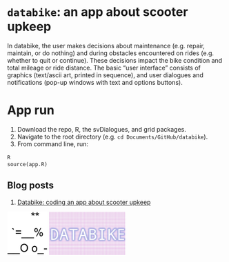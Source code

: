 # `databike`: an app about scooter upkeep

In databike, the user makes decisions about maintenance (e.g. repair, maintain, or do nothing) and during obstacles encountered on rides (e.g. whether to quit or continue). These decisions impact the bike condition and total mileage or ride distance. The basic “user interface” consists of graphics (text/ascii art, printed in sequence), and user dialogues and notifications (pop-up windows with text and options buttons).

# App run

1. Download the repo, R, the svDialogues, and grid packages. 
2. Navigate to the root directory (e.g. `cd Documents/GitHub/databike`).
3. From command line, run:

```
R
source(app.R)
```

## Blog posts

1. [Databike: coding an app about scooter upkeep](https://metamaden.github.io/databike/)

[<img style="float: center;" src = "/appnotes/imgs/drive.gif" height="100"/>]()
[<img style="float: center;" src = "/appnotes/imgs/logo.gif" height="100"/>]()
